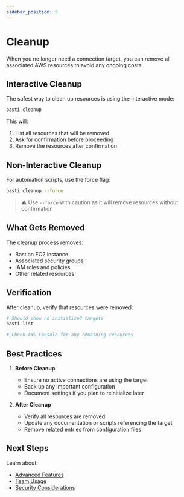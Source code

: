 ```yaml
---
sidebar_position: 5
---
```


# Cleanup

When you no longer need a connection target, you can remove all associated AWS resources to avoid any ongoing costs.

## Interactive Cleanup

The safest way to clean up resources is using the interactive mode:

```bash
basti cleanup
```

This will:
1. List all resources that will be removed
2. Ask for confirmation before proceeding
3. Remove the resources after confirmation

## Non-Interactive Cleanup

For automation scripts, use the force flag:

```bash
basti cleanup --force
```

> ⚠️ Use `--force` with caution as it will remove resources without confirmation

## What Gets Removed

The cleanup process removes:
- Bastion EC2 instance
- Associated security groups
- IAM roles and policies
- Other related resources

## Verification

After cleanup, verify that resources were removed:

```bash
# Should show no initialized targets
basti list

# Check AWS Console for any remaining resources
```

## Best Practices

1. **Before Cleanup**
   - Ensure no active connections are using the target
   - Back up any important configuration
   - Document settings if you plan to reinitialize later

2. **After Cleanup**
   - Verify all resources are removed
   - Update any documentation or scripts referencing the target
   - Remove related entries from configuration files

## Next Steps

Learn about:
- [Advanced Features](../advanced-features/initialization-options)
- [Team Usage](../team-usage/shared-configuration)
- [Security Considerations](../security/network-security)
